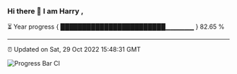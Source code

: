 ### Hi there 👋 I am Harry , 

⏳ Year progress { ████████████████████████▁▁▁▁▁▁ } 82.65 %

---

⏰ Updated on Sat, 29 Oct 2022 15:48:31 GMT

![Progress Bar CI](https://github.com/duykhang68/duykhang68/workflows/Progress%20Bar%20CI/badge.svg)
